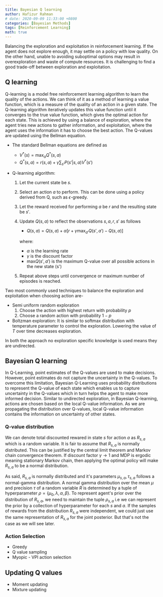```yaml
---
title: Bayesian Q learning
author: Hafizur Rahman
# date: 2020-09-09 11:33:00 +0800
categories: [Bayesian Methods]
tags: [Reinforcement Learning]
math: true
---
```


Balancing the exploration and exploitation in reinforcement learning. If the agent does not explore enough, it may settle on a policy with low quality. On the other hand, unable to avoiding suboptimal options may result in overexploration and waste of compute resources. It is challenging to find a good trade-off between exploration and exploitation.

## Q learning

Q-learning is a model free reinforcement learning algorithm to learn the quality of the actions. We can think of it as a method of learning a value function, which is a measure of the quality of an action in a given state. The Q-learning algorithm iteratively updates this value function until it converges to the true value function, which gives the optimal action for each state. This is achieved by using a balance of exploration, where the agent tries new actions to gather information, and exploitation, where the agent uses the information it has to choose the best action. The Q-values are updated using the Bellman equation.

- The standard Bellman equations are defined as
  - $V^{*}(s) = \max_{a} Q^{*}(s,a)$
  - $Q^{*}(s,a) = r(s,a) + \gamma \sum_{s'} P(s' | s,a) V^{*}(s')$

- Q-learning algorithm:
  1. Let the current state be $s$.
  2. Select an action $a$ to perform. This can be done using a policy derived from Q, such as $\epsilon$-greedy.
  3. Let the reward received for performing $a$ be $r$ and the resulting state be $s'$.
  4. Update $Q(s,a)$ to reflect the observations $s,a,r,s'$ as follows
     - $Q(s,a) = Q(s,a) + \alpha[r + \gamma \max_{a'} Q(s',a') - Q(s,a)]$

     where:
     - $\alpha$ is the learning rate
     - $\gamma$ is the discount factor
     - $\text{max} Q(s', a')$ is the maximum Q-value over all possible actions in the new state (s')
  5. Repeat above steps until convergence or maximum number of episodes is reached.

Two most commonly used techniques to balance the exploration and exploitation when choosing action are-
- Semi uniform random exploration
    1. Choose the action with highest return with probability $p$
    2. Choose a random action with probability $1-p$
- Boltzman exploration: It is similar to softmax distribution with temperature parameter to control the exploration. Lowering the value of $T$ over time decreases exploration.

In both the approach no exploration specific knowledge is used means they are undirected.

## Bayesian Q learning

In Q-Learning, point estimates of the Q-values are used to make decisions.
However, point estimates do not capture the uncertainty in the Q-values.
To overcome this limitation, Bayesian Q-Learning uses probability distributions to represent the Q-value of each state which enables us to capture uncertainty in the Q-values which in turn helps the agent to make more informed decision. Similar to undirected exploration, in Bayesian Q-learning, actions are chosen based on the local Q-value information. As we are propagating the distribution over Q-values, local Q-value information contains the information on uncertainty of other states.

### Q-value distribution

We can denote total discounted rewared in state $s$ for action $a$ as $R_{s,a}$ which is a random variable. It is fair to assume that $R_{s,a}$ is normally distributed. This can be justified by the central limit theorem  and Markov chain convergence theorem. If discount factor $\gamma \rightarrow 1$ and MDP is ergodic meaning stationary Markov chain, then applying the optimal policy will make $R_{s,a}$ to be a normal distribution.

As said, $R_{s,a}$ is normally distributed and it's parameters $\mu_{s,a}, \tau_{s,a}$ follows a normal-gamma distribution. A normal gamma distribution over the mean $\mu$ and precision $\tau$ of a random variable $R$ is determined by a tuple of hyperparameter $\rho = \{\mu_{0}, \lambda, \alpha, \beta \}$. To represent agent's prior over the distribution of $R_{s,a}$, we need to maintain the tuple $\rho_{s,a}$ i.e we can represent the prior by a collection of hyperparameter for each $s$ and $a$. If the samples of rewards from the distribution $R_{s,a}$ were independent, we could just use the same representation of $R_{s,a}$ for the joint posterior. But that's not the case as we will see later.

### Action Selection

- Greedy
- Q value sampling
- Myopic - VPI action selection

## Updating Q values

- Moment updating
- Mixture updating
